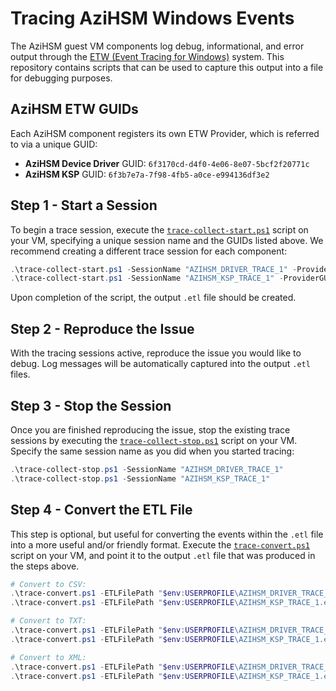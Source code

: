 # Tracing AziHSM Windows Events

The AziHSM guest VM components log debug, informational, and error output through the [ETW (Event Tracing for Windows)](https://learn.microsoft.com/en-us/windows/win32/etw/event-tracing-portal) system.
This repository contains scripts that can be used to capture this output into a file for debugging purposes.

## AziHSM ETW GUIDs

Each AziHSM component registers its own ETW Provider, which is referred to via a unique GUID:

* **AziHSM Device Driver** GUID: `6f3170cd-d4f0-4e06-8e07-5bcf2f20771c`
* **AziHSM KSP** GUID: `6f3b7e7a-7f98-4fb5-a0ce-e994136df3e2`

## Step 1 - Start a Session

To begin a trace session, execute the [`trace-collect-start.ps1`](../scripts/trace-collect-start.ps1) script on your VM, specifying a unique session name and the GUIDs listed above.
We recommend creating a different trace session for each component:

```powershell
.\trace-collect-start.ps1 -SessionName "AZIHSM_DRIVER_TRACE_1" -ProviderGUIDs "6f3170cd-d4f0-4e06-8e07-5bcf2f20771c" -OutputPath "$env:USERPROFILE\AZIHSM_DRIVER_TRACE_1.etl"
.\trace-collect-start.ps1 -SessionName "AZIHSM_KSP_TRACE_1" -ProviderGUIDs "6f3b7e7a-7f98-4fb5-a0ce-e994136df3e2" -OutputPath "$env:USERPROFILE\AZIHSM_KSP_TRACE_1.etl"
```

Upon completion of the script, the output `.etl` file should be created.

## Step 2 - Reproduce the Issue

With the tracing sessions active, reproduce the issue you would like to debug.
Log messages will be automatically captured into the output `.etl` files.

## Step 3 - Stop the Session

Once you are finished reproducing the issue, stop the existing trace sessions by executing the [`trace-collect-stop.ps1`](../scripts/trace-collect-stop.ps1) script on your VM.
Specify the same session name as you did when you started tracing:

```powershell
.\trace-collect-stop.ps1 -SessionName "AZIHSM_DRIVER_TRACE_1"
.\trace-collect-stop.ps1 -SessionName "AZIHSM_KSP_TRACE_1"
```

## Step 4 - Convert the ETL File

This step is optional, but useful for converting the events within the `.etl` file into a more useful and/or friendly format.
Execute the [`trace-convert.ps1`](../scripts/trace-convert.ps1) script on your VM, and point it to the output `.etl` file that was produced in the steps above.

```powershell
# Convert to CSV:
.\trace-convert.ps1 -ETLFilePath "$env:USERPROFILE\AZIHSM_DRIVER_TRACE_1.etl" -OutputFormat "CSV"
.\trace-convert.ps1 -ETLFilePath "$env:USERPROFILE\AZIHSM_KSP_TRACE_1.etl" -OutputFormat "CSV"

# Convert to TXT:
.\trace-convert.ps1 -ETLFilePath "$env:USERPROFILE\AZIHSM_DRIVER_TRACE_1.etl" -OutputFormat "TXT"
.\trace-convert.ps1 -ETLFilePath "$env:USERPROFILE\AZIHSM_KSP_TRACE_1.etl" -OutputFormat "TXT"

# Convert to XML:
.\trace-convert.ps1 -ETLFilePath "$env:USERPROFILE\AZIHSM_DRIVER_TRACE_1.etl" -OutputFormat "XML"
.\trace-convert.ps1 -ETLFilePath "$env:USERPROFILE\AZIHSM_KSP_TRACE_1.etl" -OutputFormat "XML"

```

